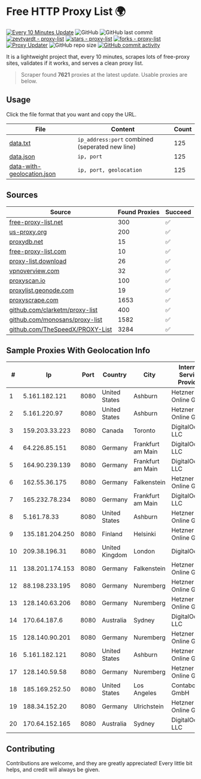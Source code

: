 
# Free HTTP Proxy List 🌍

[![Every 10 Minutes Update](https://github.com/mertguvencli/http-proxy-list/actions/workflows/main.yml/badge.svg?branch=main)](https://github.com/mertguvencli/http-proxy-list/actions/workflows/main.yml)
![GitHub](https://img.shields.io/github/license/mertguvencli/http-proxy-list)
![GitHub last commit](https://img.shields.io/github/last-commit/mertguvencli/http-proxy-list)
[![zevtyardt - proxy-list](https://img.shields.io/static/v1?label=zevtyardt&message=proxy-list&color=blue&logo=github)](https://github.com/zevtyardt/proxy-list "Go to GitHub repo")
[![stars - proxy-list](https://img.shields.io/github/stars/zevtyardt/proxy-list?style=social)](https://github.com/zevtyardt/proxy-list)
[![forks - proxy-list](https://img.shields.io/github/forks/zevtyardt/proxy-list?style=social)](https://github.com/zevtyardt/proxy-list)
[![Proxy Updater](https://github.com/zevtyardt/proxy-list/workflows/Proxy%20Updater/badge.svg)](https://github.com/zevtyardt/proxy-list/actions?query=workflow:"Proxy+Updater")
![GitHub repo size](https://img.shields.io/github/repo-size/zevtyardt/proxy-list)
[![GitHub commit activity](https://img.shields.io/github/commit-activity/m/zevtyardt/proxy-list?logo=commits)](https://github.com/zevtyardt/proxy-list/commits/main)

It is a lightweight project that, every 10 minutes, scrapes lots of free-proxy sites, validates if it works, and serves a clean proxy list.

> Scraper found **7621** proxies at the latest update. Usable proxies are below.

## Usage

Click the file format that you want and copy the URL.

|File|Content|Count|
|----|-------|-----|
|[data.txt](https://raw.githubusercontent.com/mertguvencli/http-proxy-list/main/proxy-list/data.txt)|`ip_address:port` combined (seperated new line)|125|
|[data.json](https://raw.githubusercontent.com/mertguvencli/http-proxy-list/main/proxy-list/data.json)|`ip, port`|125|
|[data-with-geolocation.json](https://raw.githubusercontent.com/mertguvencli/http-proxy-list/main/proxy-list/data-with-geolocation.json)|`ip, port, geolocation`|125|

## Sources

|Source|Found Proxies|Succeed|
|------|-------------|-------|
|[free-proxy-list.net](https://free-proxy-list.net)|300|✅|
|[us-proxy.org](https://www.us-proxy.org)|200|✅|
|[proxydb.net](http://proxydb.net)|15|✅|
|[free-proxy-list.com](https://free-proxy-list.com/?page=&port=&type%5B%5D=http&type%5B%5D=https&up_time=0&search=Search)|10|✅|
|[proxy-list.download](https://www.proxy-list.download/HTTP)|26|✅|
|[vpnoverview.com](https://vpnoverview.com/privacy/anonymous-browsing/free-proxy-servers)|32|✅|
|[proxyscan.io](https://www.proxyscan.io)|100|✅|
|[proxylist.geonode.com](https://proxylist.geonode.com/api/proxy-list?limit=300&page=1&sort_by=lastChecked&sort_type=desc&protocols=http,https)|19|✅|
|[proxyscrape.com](https://api.proxyscrape.com/v2/?request=displayproxies&protocol=http&timeout=10000&country=all&ssl=all&anonymity=all)|1653|✅|
|[github.com/clarketm/proxy-list](https://raw.githubusercontent.com/clarketm/proxy-list/master/proxy-list-raw.txt)|400|✅|
|[github.com/monosans/proxy-list](https://raw.githubusercontent.com/monosans/proxy-list/main/proxies/http.txt)|1582|✅|
|[github.com/TheSpeedX/PROXY-List](https://raw.githubusercontent.com/TheSpeedX/PROXY-List/master/http.txt)|3284|✅|


## Sample Proxies With Geolocation Info

|#|Ip|Port|Country|City|Internet Service Provider|
|-|--|----|-------|----|-------------------------|
|1|5.161.182.121|8080|United States|Ashburn|Hetzner Online GmbH|
|2|5.161.220.97|8080|United States|Ashburn|Hetzner Online GmbH|
|3|159.203.33.223|8080|Canada|Toronto|DigitalOcean, LLC|
|4|64.226.85.151|8080|Germany|Frankfurt am Main|DigitalOcean, LLC|
|5|164.90.239.139|8080|Germany|Frankfurt am Main|DigitalOcean, LLC|
|6|162.55.36.175|8080|Germany|Falkenstein|Hetzner Online GmbH|
|7|165.232.78.234|8080|Germany|Frankfurt am Main|DigitalOcean, LLC|
|8|5.161.78.33|8080|United States|Ashburn|Hetzner Online GmbH|
|9|135.181.204.250|8080|Finland|Helsinki|Hetzner Online GmbH|
|10|209.38.196.31|8080|United Kingdom|London|DigitalOcean|
|11|138.201.174.153|8080|Germany|Falkenstein|Hetzner Online GmbH|
|12|88.198.233.195|8080|Germany|Nuremberg|Hetzner Online GmbH|
|13|128.140.63.206|8080|Germany|Nuremberg|Hetzner Online GmbH|
|14|170.64.187.6|8080|Australia|Sydney|DigitalOcean, LLC|
|15|128.140.90.201|8080|Germany|Nuremberg|Hetzner Online GmbH|
|16|5.161.182.121|8080|United States|Ashburn|Hetzner Online GmbH|
|17|128.140.59.58|8080|Germany|Nuremberg|Hetzner Online GmbH|
|18|185.169.252.50|8080|United States|Los Angeles|Contabo GmbH|
|19|188.34.152.20|8080|Germany|Ulrichstein|Hetzner Online GmbH|
|20|170.64.152.165|8080|Australia|Sydney|DigitalOcean, LLC|



## Contributing

Contributions are welcome, and they are greatly appreciated! Every
little bit helps, and credit will always be given.

